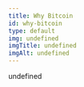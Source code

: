 ```yaml
--- 
title: Why Bitcoin
id: why-bitcoin
type: default
img: undefined
imgTitle: undefined
imgAlt: undefined
---
```


undefined

